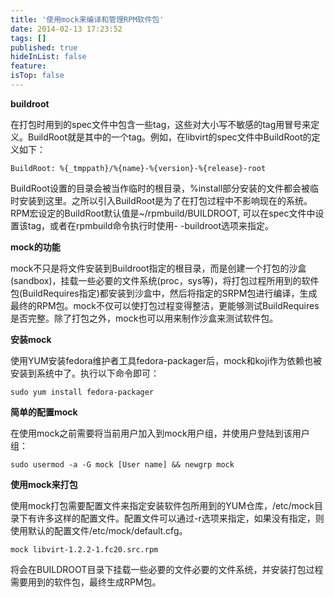 ```yaml
---
title: '使用mock来编译和管理RPM软件包'
date: 2014-02-13 17:23:52
tags: []
published: true
hideInList: false
feature: 
isTop: false
---
```


**buildroot**

在打包时用到的spec文件中包含一些tag，这些对大小写不敏感的tag用冒号来定义。BuildRoot就是其中的一个tag。例如，在libvirt的spec文件中BuildRoot的定义如下：

`BuildRoot: %{_tmppath}/%{name}-%{version}-%{release}-root`

BuildRoot设置的目录会被当作临时的根目录，%install部分安装的文件都会被临时安装到这里。之所以引入BuildRoot是为了在打包过程中不影响现在的系统。 RPM宏设定的BuildRoot默认值是~/rpmbuild/BUILDROOT, 可以在spec文件中设置该tag，或者在rpmbuild命令执行时使用- -buildroot选项来指定。

**mock的功能**

mock不只是将文件安装到Buildroot指定的根目录，而是创建一个打包的沙盒(sandbox)，挂载一些必要的文件系统(proc，sys等)，将打包过程所用到的软件包(BuildRequires指定)都安装到沙盒中，然后将指定的SRPM包进行编译，生成最终的RPM包。mock不仅可以使打包过程变得整洁，更能够测试BuildRequires是否完整。除了打包之外，mock也可以用来制作沙盒来测试软件包。

**安装mock**

使用YUM安装fedora维护者工具fedora-packager后，mock和koji作为依赖也被安装到系统中了。执行以下命令即可：

`sudo yum install fedora-packager`

**简单的配置mock**

在使用mock之前需要将当前用户加入到mock用户组，并使用户登陆到该用户组：

`sudo usermod -a -G mock [User name] && newgrp mock`

**使用mock来打包**

使用mock打包需要配置文件来指定安装软件包所用到的YUM仓库，/etc/mock目录下有许多这样的配置文件。配置文件可以通过-r选项来指定，如果没有指定，则使用默认的配置文件/etc/mock/default.cfg。

`mock libvirt-1.2.2-1.fc20.src.rpm`

将会在BUILDROOT目录下挂载一些必要的文件必要的文件系统，并安装打包过程需要用到的软件包，最终生成RPM包。